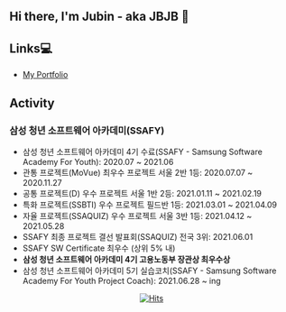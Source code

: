 ## Hi there, I'm Jubin - aka JBJB 👋

## Links💻
- [My Portfolio](https://jbjb4467.notion.site/3668e4383cc34e4f99a1f61d985cf8e7)

## Activity
### 삼성 청년 소프트웨어 아카데미(SSAFY)
- 삼성 청년 소프트웨어 아카데미 4기 수료(SSAFY - Samsung Software Academy For Youth): 2020.07 ~ 2021.06
- 관통 프로젝트(MoVue) 최우수 프로젝트 서울 2반 1등: 2020.07.07 ~ 2020.11.27
- 공통 프로젝트(D) 우수 프로젝트 서울 1반 2등: 2021.01.11 ~ 2021.02.19
- 특화 프로젝트(SSBTI) 우수 프로젝트 필드반 1등: 2021.03.01 ~ 2021.04.09
- 자율 프로젝트(SSAQUIZ) 우수 프로젝트 서울 3반 1등: 2021.04.12 ~ 2021.05.28
- SSAFY 최종 프로젝트 결선 발표회(SSAQUIZ) 전국 3위: 2021.06.01
- SSAFY SW Certificate 최우수 (상위 5% 내)
- **삼성 청년 소프트웨어 아카데미 4기 고용노동부 장관상 최우수상**
- 삼성 청년 소프트웨어 아카데미 5기 실습코치(SSAFY - Samsung Software Academy For Youth Project Coach): 2021.06.28 ~ ing


<div align=center>

  [![Hits](https://hits.seeyoufarm.com/api/count/incr/badge.svg?url=https%3A%2F%2Fgithub.com%2Fjbjb4467&count_bg=%23873AD1&title_bg=%23555555&icon=&icon_color=%23E7E7E7&title=HITS&edge_flat=true)](https://hits.seeyoufarm.com)
  
</div>
